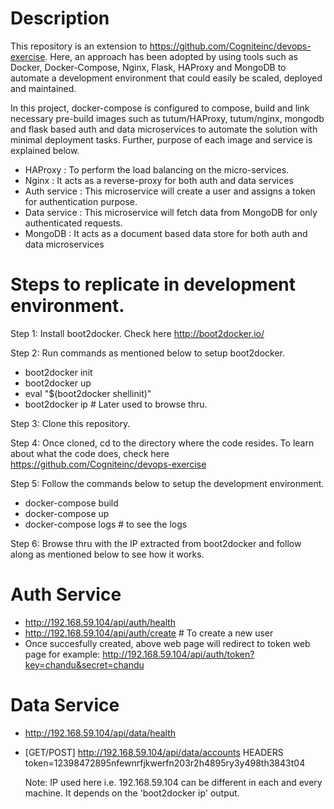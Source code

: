 # Description

This repository is an extension to https://github.com/Cogniteinc/devops-exercise. Here, an approach has been adopted by using tools such as Docker, Docker-Compose, Nginx, Flask, HAProxy and MongoDB to automate a development environment that could easily be scaled, deployed and maintained.

In this project, docker-compose is configured to compose, build and link necessary pre-build images such as tutum/HAProxy, tutum/nginx, mongodb and flask based auth and data microservices to automate the solution with minimal deployment tasks. Further, purpose of each image and service is explained below.

* HAProxy : To perform the load balancing on the micro-services.
* Nginx   : It acts as a reverse-proxy for both auth and data services
* Auth service : This microservice will create a user and assigns a token for authentication purpose.
* Data service : This microservice will fetch data from MongoDB for only authenticated requests.
* MongoDB : It acts as a document based data store for both auth and data microservices



# Steps to replicate in development environment.


Step 1: Install boot2docker. Check here http://boot2docker.io/

Step 2: Run commands as mentioned below to setup boot2docker.

* boot2docker init
* boot2docker up
* eval "$(boot2docker shellinit)"
* boot2docker ip     # Later used to browse thru.

Step 3: Clone this repository.


Step 4: Once cloned, cd to the directory where the code resides. To learn about what the code does, check here https://github.com/Cogniteinc/devops-exercise

Step 5: Follow the commands below to setup the development environment.

* docker-compose build
* docker-compose up
* docker-compose logs # to see the logs

Step 6: Browse thru with the IP extracted from boot2docker and follow along as mentioned below to see how it works.

# Auth Service
* http://192.168.59.104/api/auth/health
* http://192.168.59.104/api/auth/create     # To create a new user
* Once succesfully created, above web page will redirect to token web page for example: http://192.168.59.104/api/auth/token?key=chandu&secret=chandu

# Data Service
* http://192.168.59.104/api/data/health
* [GET/POST] http://192.168.59.104/api/data/accounts
  HEADERS
  token=12398472895nfewnrfjkwerfn203r2h4895ry3y498th3843t04

  Note: IP used here i.e. 192.168.59.104 can be different in each and every machine. It depends on the 'boot2docker ip' output.










